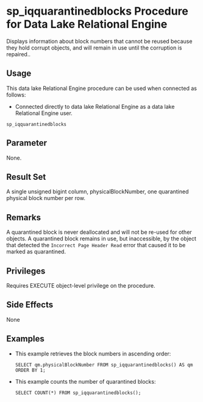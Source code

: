 <!-- loio649c0a5500af44d192fc7e8ac6e3a538 -->

# sp\_iqquarantinedblocks Procedure for Data Lake Relational Engine

Displays information about block numbers that cannot be reused because they hold corrupt objects, and will remain in use until the corruption is repaired..



<a name="loio649c0a5500af44d192fc7e8ac6e3a538__section_umy_gqn_14b"/>

## Usage

This data lake Relational Engine procedure can be used when connected as follows:

-   Connected directly to data lake Relational Engine as a data lake Relational Engine user.



```
sp_iqquarantinedblocks
```



<a name="loio649c0a5500af44d192fc7e8ac6e3a538__section_gpx_2kd_4fb"/>

## Parameter

None.



## Result Set

A single unsigned bigint column, physicalBlockNumber, one quarantined physical block number per row.



<a name="loio649c0a5500af44d192fc7e8ac6e3a538__section_m5g_yjd_4fb"/>

## Remarks

A quarantined block is never deallocated and will not be re-used for other objects. A quarantined block remains in use, but inaccessible, by the object that detected the `Incorrect Page Header Read` error that caused it to be marked as quarantined.



<a name="loio649c0a5500af44d192fc7e8ac6e3a538__section_ekd_bld_4fb"/>

## Privileges

Requires EXECUTE object-level privilege on the procedure.



<a name="loio649c0a5500af44d192fc7e8ac6e3a538__section_ptp_jjd_4fb"/>

## Side Effects

None



<a name="loio649c0a5500af44d192fc7e8ac6e3a538__section_on4_bjd_4fb"/>

## Examples

-   This example retrieves the block numbers in ascending order:

    ```
    SELECT qm.physicalBlockNumber FROM sp_iqquarantinedblocks() AS qm ORDER BY 1;
    ```

-   This example counts the number of quarantined blocks:

    ```
    SELECT COUNT(*) FROM sp_iqquarantinedblocks();
    ```


